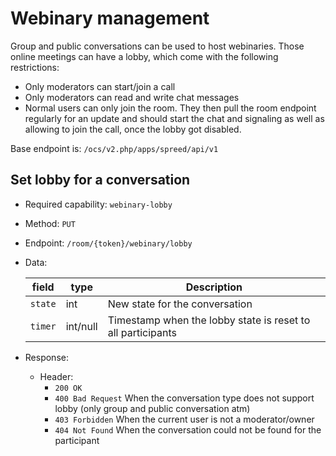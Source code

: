 # Webinary management

Group and public conversations can be used to host webinaries. Those online meetings can have a lobby, which come with the following restrictions:
* Only moderators can start/join a call
* Only moderators can read and write chat messages
* Normal users can only join the room. They then pull the room endpoint regularly for an update and should start the chat and signaling as well as allowing to join the call, once the lobby got disabled.


Base endpoint is: `/ocs/v2.php/apps/spreed/api/v1`

## Set lobby for a conversation

* Required capability: `webinary-lobby`
* Method: `PUT`
* Endpoint: `/room/{token}/webinary/lobby`
* Data:

    field | type | Description
    ------|------|------------
    `state` | int | New state for the conversation
    `timer` | int/null | Timestamp when the lobby state is reset to all participants

* Response:
    - Header:
        + `200 OK`
        + `400 Bad Request` When the conversation type does not support lobby (only group and public conversation atm)
        + `403 Forbidden` When the current user is not a moderator/owner
        + `404 Not Found` When the conversation could not be found for the participant
